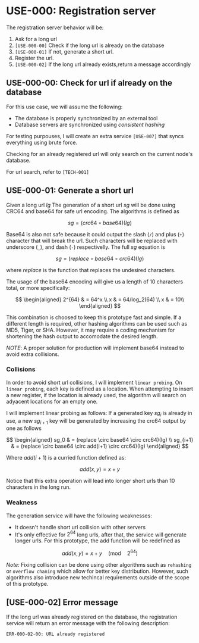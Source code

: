 # USE-000: Registration server
The registration server behavior will be:

1. Ask for a long url 
1. `[USE-000-00]` Check if the long url is already on
the database 
1. `[USE-000-01]` If not, generate a short url.
1. Register the url.
1. `[USE-000-02]` If the long url already exists,return a message accordingly


## USE-000-00: Check for url if already on the database
For this use case, we will assume the following:

+ The database is properly synchronized by an external tool 
+ Database servers are synchronized using *consistent hashing*

For testing purpouses, I will create an extra service `[USE-007]` that syncs
everything using brute force.

Checking for an already registered url will only search on the current node's
database.

For url search, refer to `[TECH-001]`

## USE-000-01: Generate a short url
Given a long url $lg$ The generation of a short url $sg$ will be done using
CRC64 and base64 for safe url encoding. The algorithms is defined as 

$$
sg = (crc64 \circ base64)(lg)
$$

Base64 is also not safe because it could output the slash (`/`) and plus (`+`)
character that will break the url. Such characters will be replaced with 
underscore (`_`), and dash (`-`) respectivelly. The full $sg$ equation is

$$
sg = (replace \circ base64 \circ crc64)(lg)
$$

where $replace$ is the function that replaces the undesired characters.

The usage of the base64 encoding will give us a length of 10 characters total,
or more specifically:

$$
\begin{aligned} 
2^{64} & = 64^x \\
x & = 64/log_2(64) \\
x & = 10\\
\end{aligned}
$$

This combination is choosed to keep this prototype fast and simple. If a
different length is required, other hashing algorithms can be used such as
MD5, Tiger, or SHA. However, it may require a coding mechanism for shortening
the hash output to accomodate the desired length.

*NOTE*: A proper solution for production will implement base64 instead to avoid extra
collisions.

### Collisions
In order to avoid short url collisions, I will implement `linear probing`. 
On `linear probing`, each key is defined as a location. When attempting to 
insert a new register, if the location is already used, the algorithm will
search on adyacent locations for an empty one.

I will implement linear probing as follows: If a generated key $sg_i$ is already
in use, a new $sg_{i+1}$ key will be generated by increasing the crc64 output
by one as follows

$$ 
\begin{aligned}
sg_0 & = (replace \circ base64 \circ crc64)(lg) \\
sg_{i+1} & = (replace \circ base64 \circ add(i+1) \circ crc64)(lg)
\end{aligned}
$$

Where $add(i+1)$ is a curried function defined as:

$$
add(x, y) = x + y
$$

Notice that this extra operation will lead into longer short urls than 10
characters in the long run.

### Weakness
The generation service will have the following weaknesses:

+ It doesn't handle short url collision with other servers
+ It's only effective for $2^{64}$ long urls, after that, the service will
generate longer urls. For this prototype, the add function will be redefined as

$$
add(x, y) = x + y\quad (\textrm{mod}\quad 2^{64})
$$

*Note:* Fixing collision can be done using other algorithms such as `rehashing`
or `overflow chaning` which allow for better key distribution. However, such 
algorithms also introduce new techincal requirements outside of the scope of
this prototype.

## [USE-000-02] Error message
If the long url was already registered on the database, the registration service
will return an error message with the following description:

    ERR-000-02-00: URL already registered
